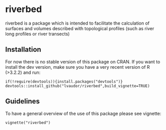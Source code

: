 # riverbed

riverbed is a package which is intended to facilitate the calculation of surfaces and volumes described with topological profiles (such as river long profiles or river transects)

## Installation

For now there is no stable version of this package on CRAN. If you want to install the dev version, make sure you have a very recent version of R (>3.2.2) and run:

```{r}
if(!require(devtools)){install.packages("devtools")}
devtools::install_github("lvaudor/riverbed",build_vignette=TRUE)
```

## Guidelines

To have a general overview of the use of this package please see vignette:

```{r}
vignette("riverbed")
```
